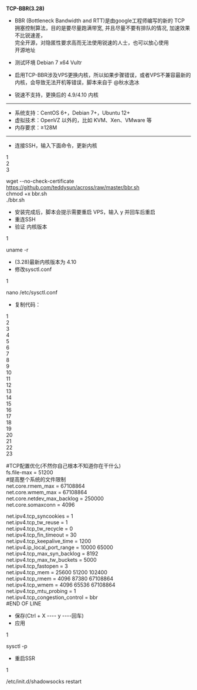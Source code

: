 **TCP-BBR(3.28)**

  * BBR (Bottleneck Bandwidth and RTT)是由google工程师编写的新的 TCP 拥塞控制算法，目的是要尽量跑满带宽, 并且尽量不要有排队的情况, 加速效果不比锐速差，  
完全开源，对隐匿性要求高而无法使用锐速的人士，也可以放心使用  
开源地址

  * 测试环境 Debian 7 x64 Vultr
  * 启用TCP-BBR涉及VPS更换内核，所以如果步骤错误，或者VPS不兼容最新的内核，会导致无法开机等错误，脚本来自于 @秋水逸冰 
  * 锐速不支持，更换后的 4.9/4.10 内核

* * *

  * 系统支持：CentOS 6+，Debian 7+，Ubuntu 12+
  * 虚拟技术：OpenVZ 以外的，比如 KVM、Xen、VMware 等
  * 内存要求：≥128M

* * *

  * 连接SSH，输入下面命令，更新内核

1  
2  
3

wget \--no-check-certificate
https://github.com/teddysun/across/raw/master/bbr.sh  
chmod +x bbr.sh  
./bbr.sh

  * 安装完成后，脚本会提示需要重启 VPS，输入 y 并回车后重启
  * 重连SSH
  * 验证 内核版本

1

uname -r

  * (3.28)最新内核版本为 4.10
  * 修改sysctl.conf

1

nano /etc/sysctl.conf

  * 复制代码：

1  
2  
3  
4  
5  
6  
7  
8  
9  
10  
11  
12  
13  
14  
15  
16  
17  
18  
19  
20  
21  
22  
23

#TCP配置优化(不然你自己根本不知道你在干什么)  
fs.file-max = 51200  
#提高整个系统的文件限制  
net.core.rmem_max = 67108864  
net.core.wmem_max = 67108864  
net.core.netdev_max_backlog = 250000  
net.core.somaxconn = 4096  
  
net.ipv4.tcp_syncookies = 1  
net.ipv4.tcp_tw_reuse = 1  
net.ipv4.tcp_tw_recycle = 0  
net.ipv4.tcp_fin_timeout = 30  
net.ipv4.tcp_keepalive_time = 1200  
net.ipv4.ip_local_port_range = 10000 65000  
net.ipv4.tcp_max_syn_backlog = 8192  
net.ipv4.tcp_max_tw_buckets = 5000  
net.ipv4.tcp_fastopen = 3  
net.ipv4.tcp_mem = 25600 51200 102400  
net.ipv4.tcp_rmem = 4096 87380 67108864  
net.ipv4.tcp_wmem = 4096 65536 67108864  
net.ipv4.tcp_mtu_probing = 1  
net.ipv4.tcp_congestion_control = bbr  
#END OF LINE

  * 保存(Ctrl + X ---- y ----回车)
  * 应用

1

sysctl -p

  * 重启SSR 

1

/etc/init.d/shadowsocks restart



